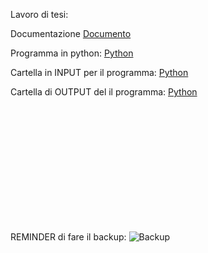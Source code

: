 Lavoro di tesi:

Documentazione
[Documento](TEST.MD)

Programma in python:
[Python](prova.py)

Cartella in INPUT per il programma:
[Python](/INPUT)


Cartella di OUTPUT del il programma:
[Python](/OUTPUT)

<br><br><br><br><br><br><br><br><br><br><br>

REMINDER di fare il backup:
![Backup](20231008_130333.jpg)
